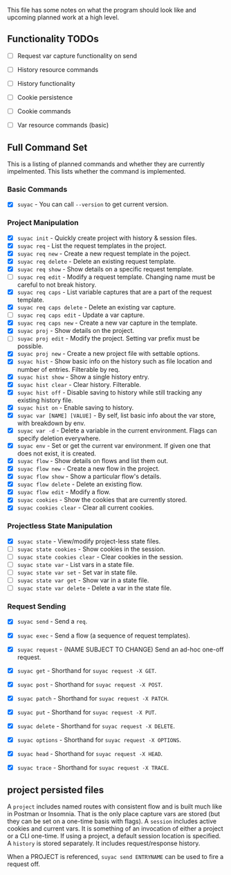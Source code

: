 This file has some notes on what the program should look like and upcoming
planned work at a high level.

## Functionality TODOs

- [ ] Request var capture functionality on send
- [ ] History resource commands
- [ ] History functionality
- [ ] Cookie persistence
- [ ] Cookie commands
- [ ] Var resource commands (basic)


## Full Command Set

This is a listing of planned commands and whether they are currently
impelmented. This lists whether the command is implemented.

### Basic Commands

- [x] `suyac` - You can call `--version` to get current version.

### Project Manipulation

- [x] `suyac init` - Quickly create project with history & session files.
- [x] `suyac req` - List the request templates in the project.
- [x] `suyac req new` - Create a new request template in the poject.
- [x] `suyac req delete` - Delete an existing request template.
- [x] `suyac req show` - Show details on a specific request template.
- [ ] `suyac req edit` - Modify a request template. Changing name must be careful to not break history.
- [x] `suyac req caps` - List variable captures that are a part of the request template.
- [x] `suyac req caps delete` - Delete an existing var capture.
- [ ] `suyac req caps edit` - Update a var capture.
- [x] `suyac req caps new` - Create a new var capture in the template.
- [x] `suyac proj` - Show details on the project.
- [ ] `suyac proj edit` - Modify the project. Setting var prefix must be possible.
- [x] `suyac proj new` - Create a new project file with settable options.
- [x] `suyac hist` - Show basic info on the history such as file location and number of entries. Filterable by req.
- [x] `suyac hist show` - Show a single history entry.
- [x] `suyac hist clear` - Clear history. Filterable.
- [x] `suyac hist off` - Disable saving to history while still tracking any existing history file.
- [x] `suyac hist on` - Enable saving to history.
- [x] `suyac var [NAME] [VALUE]` - By self, list basic info about the var store, with breakdown by env.
- [x] `suyac var -d` - Delete a variable in the current environment. Flags can specify deletion everywhere.
- [x] `suyac env` - Set or get the current var environment. If given one that does not exist, it is created.
- [x] `suyac flow` - Show details on flows and list them out.
- [x] `suyac flow new` - Create a new flow in the project.
- [x] `suyac flow show` - Show a particular flow's details.
- [x] `suyac flow delete` - Delete an existing flow.
- [x] `suyac flow edit` - Modify a flow.
- [x] `suyac cookies` - Show the cookies that are currently stored.
- [x] `suyac cookies clear` - Clear all current cookies.

### Projectless State Manipulation

- [x] `suyac state` - View/modify project-less state files.
- [ ] `suyac state cookies` - Show cookies in the session.
- [ ] `suyac state cookies clear` - Clear cookies in the session.
- [ ] `suyac state var` - List vars in a state file.
- [ ] `suyac state var set` - Set var in state file.
- [ ] `suyac state var get` - Show var in a state file.
- [ ] `suyac state var delete` - Delete a var in the state file.

### Request Sending

- [x] `suyac send` - Send a `req`.
- [x] `suyac exec` - Send a flow (a sequence of request templates).
- [x] `suyac request` - (NAME SUBJECT TO CHANGE) Send an ad-hoc one-off request.
- [x] `suyac get` - Shorthand for `suyac request -X GET`.
- [x] `suyac post` - Shorthand for `suyac request -X POST`.
- [x] `suyac patch` - Shorthand for `suyac request -X PATCH`.
- [x] `suyac put` - Shorthand for `suyac request -X PUT`.
- [x] `suyac delete` - Shorthand for `suyac request -X DELETE`.
- [x] `suyac options` - Shorthand for `suyac request -X OPTIONS`.
- [x] `suyac head` - Shorthand for `suyac request -X HEAD`.
- [x] `suyac trace` - Shorthand for `suyac request -X TRACE`.




## project persisted files


A `project` includes named routes with consistent flow and is built much like in
Postman or Insomnia. That is the only place capture vars are stored (but they
can be set on a one-time basis with flags).
A `session` includes active cookies and current vars. It is something of an
invocation of either a project or a CLI one-time. If using a project, a default
session location is specified.
A `history` is stored separately. It includes request/response history.

When a PROJECT is referenced, `suyac send ENTRYNAME` can be used to fire a
request off.